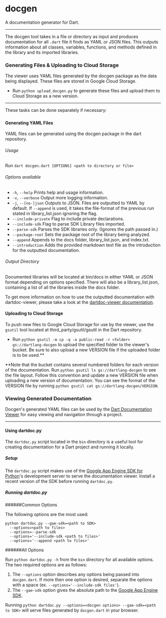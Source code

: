 docgen
======

A documentation generator for Dart.
- - -
The docgen tool takes in a file or directory as input and produces documentation
for all `.dart` file it finds as YAML or JSON files. This outputs information 
about all classes, variables, functions, and methods defined in the library and 
its imported libraries.

### Generating Files & Uploading to Cloud Storage

The viewer uses YAML files generated by the docgen package as the data 
being displayed. These files are stored in Google Cloud Storage.

 - Run `python upload_docgen.py` to generate these files and upload them to 
 Cloud Storage as a new version.
- - -
These tasks can be done separately if necessary:

##### 

#### Generating YAML Files

YAML files can be generated using the docgen package in the dart repository. 

###### Usage 

Run  `dart docgen.dart [OPTIONS] <path to directory or file>`

###### Options available

- `-h`, `--help` Prints help and usage information.
- `-v`, `--verbose` Output more logging information.
- `-j`, `--[no-]json` Outputs to JSON. Files are outputted to YAML by default. 
If `--append` is used, it takes the file-format of the previous run stated in 
library_list.json ignoring the flag.
- `--include-private` Flag to include private declarations.
- `--include-sdk` Flag to parse SDK Library files imported.
- `--parse-sdk` Parses the SDK libraries only. (Ignores the path passed in.)
- `--package-root` Sets the package root of the library being analyzed.
- `--append` Appends to the docs folder, library_list.json, and index.txt.
- `--introduction` Adds the provided markdown text file as the introduction
for the outputted documentation.


###### Output Directory
Documented libraries will be located at bin/docs in either YAML or JSON format 
depending on options specified. There will also be a library_list.json, 
containing a list of all the libraries inside the docs folder. 

To get more information on how to use the outputted documentation with 
dartdoc-viewer, please take a look at the 
[dartdoc-viewer documentation][dartdoc-viewer].

#### Uploading to Cloud Storage

To push new files to Google Cloud Storage for use by the viewer, use the 
`gsutil` tool located at third_party/gsutil/gsutil in the Dart repository.

 - Run `python gsutil -m cp -q -a public-read -r <folder> gs://dartlang-docgen`
 to upload the specified folder to the viewer's bucket. Be sure to also upload 
 a new VERSION file if the uploaded folder is to be used.**

**Note that the bucket contains several numbered folders for each version of 
the documentation. Run `python gsutil ls gs://dartlang-docgen` to see the file 
layout. Follow this convention and update a new VERSION file when uploading 
a new version of documentation. You can see the format of the VERSION file 
by running `python gsutil cat gs://dartlang-docgen/VERSION`.

### Viewing Generated Documentation

Docgen's generated YAML files can be used by the 
[Dart Documentation Viewer][dartdoc-viewer] for easy viewing and navigation 
through a project. 

---

#### Using dartdoc.py

The `dartdoc.py` script located in the `bin` directory is a useful tool for 
creating documentation for a Dart project and running it locally. 

##### Setup

The `dartdoc.py` script makes use of the 
[Google App Engine SDK for Python][GAE]'s development server to serve the 
documentation viewer. Install a recent version of the SDK before running 
`dartdoc.py`.

##### Running dartdoc.py

######Common Options

The following options are the most used:

    python dartdoc.py --gae-sdk=<path to SDK>
      --options=<path to files>
      --options=--parse-sdk
      --options='--include-sdk <path to files>'
      --options='--append <path to files>'

######All Options

Run `python dartdoc.py -h` from the `bin` directory for all available options. 
The two required options are as follows:
 
 1. The `--options` option describes any options being passed into `docgen.dart`.
 If more then one option is desired, separate the options with a space 
 (ex. `--options='--include-sdk files'`).
 2. The `--gae-sdk` option gives the absolute path to the 
 [Google App Engine SDK][GAE]. 

Running `python dartdoc.py --options=<docgen options> --gae-sdk=<path to SDK>` 
will serve files generated by `docgen.dart` in your browser.

[dartdoc-viewer]: https://github.com/dart-lang/dartdoc-viewer "Dartdoc-Viewer"
[GAE]: https://developers.google.com/appengine/downloads#Google_App_Engine_SDK_for_Python  "Google App Engine SDK for Python"

